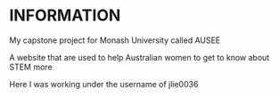 # INFORMATION

My capstone project for Monash University called AUSEE 

A website that are used to help Australian women to get to know about STEM more

Here I was working under the username of jlie0036

